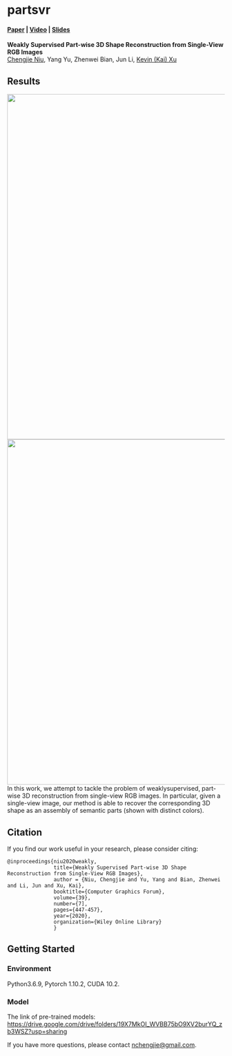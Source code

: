 # partsvr
#### [Paper](https://kevinkaixu.net/papers/niu_pg20_partsvr.pdf) |   [Video](https://drive.google.com/file/d/1HRK7ye9V1NqxMOYLCqtHbFwZAvJA9kV2/view?usp=sharing) |   [Slides](https://docs.google.com/presentation/d/1_1mFvyJbDh_xyIFrrIqkKa3saUaeE1r9/edit?usp=sharing&ouid=102054237381104947500&rtpof=true&sd=true)

**Weakly Supervised Part-wise 3D Shape Reconstruction from Single-View RGB Images**<br>
[Chengjie Niu](https://chengjieniu.github.io/), 
Yang Yu, 
Zhenwei Bian,
Jun Li,
[Kevin (Kai) Xu](https://kevinkaixu.net/)

## Results
<img src="images/teaser.gif"  width="800" />
<br>
<img src="images/teaser_1.gif"  width="800" />
<br>
In this work, we attempt to tackle the problem of weaklysupervised, part-wise 3D reconstruction from single-view RGB images. In particular, given a single-view image, our method is able to recover the corresponding 3D shape as an assembly of semantic parts (shown with distinct colors).

## Citation
If you find our work useful in your research, please consider citing:
``` 
@inproceedings{niu2020weakly, 
               title={Weakly Supervised Part-wise 3D Shape Reconstruction from Single-View RGB Images},  
               author = {Niu, Chengjie and Yu, Yang and Bian, Zhenwei and Li, Jun and Xu, Kai}, 
               booktitle={Computer Graphics Forum},   
               volume={39},
               number={7],
               pages={447-457},
               year={2020},
               organization={Wiley Online Library}
               }
``` 

## Getting Started

### Environment
Python3.6.9, Pytorch 1.10.2, CUDA 10.2.

### Model
The link of pre-trained models:<br>
https://drive.google.com/drive/folders/19X7MkOI_WVBB75bO9XV2burYQ_zb3WSZ?usp=sharing

If you have more questions, please contact nchengjie@gmail.com.


